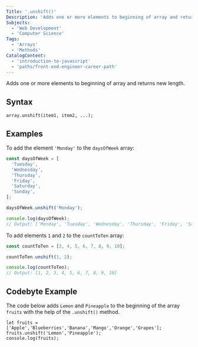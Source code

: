 ```yaml
---
Title: '.unshift()'
Description: 'Adds one or more elements to beginning of array and returns new length.'
Subjects:
  - 'Web Development'
  - 'Computer Science'
Tags:
  - 'Arrays'
  - 'Methods'
CatalogContent:
  - 'introduction-to-javascript'
  - 'paths/front-end-engineer-career-path'
---
```


Adds one or more elements to beginning of array and returns new length.

## Syntax

```pseudo
array.unshift(item1, item2, ...);
```

## Examples

To add the element `'Monday'` to the `daysOfWeek` array:

```js
const daysOfWeek = [
  'Tuesday',
  'Wednesday',
  'Thursday',
  'Friday',
  'Saturday',
  'Sunday',
];

daysOfWeek.unshift('Monday');

console.log(daysOfWeek);
// Output: ['Monday', 'Tuesday', 'Wednesday', 'Thursday', 'Friday', 'Saturday', 'Sunday']
```

To add elements `1` and `2` to the `countToTen` array:

```js
const countToTen = [3, 4, 5, 6, 7, 8, 9, 10];

countToTen.unshift(1, 2);

console.log(countToTen);
// Output: [1, 2, 3, 4, 5, 6, 7, 8, 9, 10]
```

## Codebyte Example

The code below adds `Lemon` and `Pineapple` to the beginning of the array `fruits` with the help of the `.unshift()` method.

```codebyte/js
let fruits = ['Apple','Blueberries','Banana','Mango','Orange','Grapes'];
fruits.unshift('Lemon','Pineapple');
console.log(fruits);
``` 